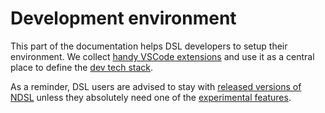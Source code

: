# Development environment

This part of the documentation helps DSL developers to setup their environment. We collect [handy VSCode extensions](./vscode.md) and use it as a central place to define the [dev tech stack](./tech-stack.md).

As a reminder, DSL users are advised to stay with [released versions of NDSL](https://github.com/NOAA-GFDL/NDSL/releases/latest) unless they absolutely need one of the [experimental features](../frontend/experimental_features.md).
